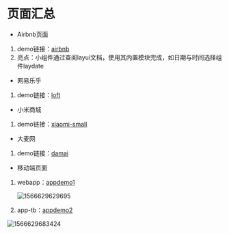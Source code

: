 # 页面汇总
+ Airbnb页面  
1. demo链接：[airbnb](https://whrice.github.io/webDesign/airbnb/html/index.html)
2. 亮点：小组件通过查阅layui文档，使用其内置模块完成，如日期与时间选择组件laydate

+ 网易乐乎
1. demo链接：[loft](https://whrice.github.io/webDesign/loft-web/html/index.html)

+ 小米商城
1. demo链接：[xiaomi-small](https://whrice.github.io/webDesign/xiaomi-mall/index.html)

+ 大麦网
1. demo链接：[damai](https://whrice.github.io/webDesign/damai/index.html)

+ 移动端页面
1. webapp：[appdemo1](https://whrice.github.io/webDesign/webapp/index.html)

   ![1566629629695](C:\Users\Administrator\AppData\Roaming\Typora\typora-user-images\1566629629695.png)

2. app-tb：[appdemo2](https://whrice.github.io/webDesign/app-tb/index.html)

![1566629683424](https://github.com/whrice/webDesign/info-img/1566629683424.png)

